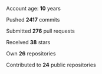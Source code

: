 Account age: **10** years

Pushed **2417** commits

Submitted **276** pull requests

Received **38** stars

Own **26** repositories

Contributed to **24** public repositories
